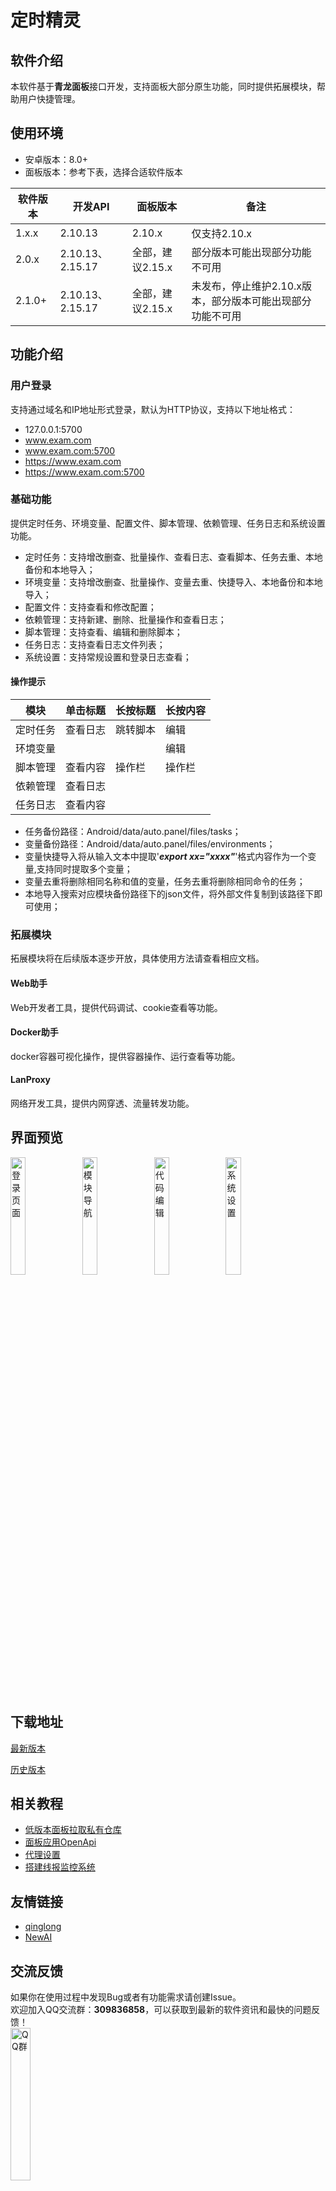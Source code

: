 # 定时精灵

## 软件介绍

本软件基于**青龙面板**接口开发，支持面板大部分原生功能，同时提供拓展模块，帮助用户快捷管理。

## 使用环境

* 安卓版本：8.0+
* 面板版本：参考下表，选择合适软件版本

| 软件版本 | 开发API          | 面板版本         | 备注                                                       |
| -------- | ---------------- | ---------------- | ---------------------------------------------------------- |
| 1.x.x    | 2.10.13          | 2.10.x           | 仅支持2.10.x                                               |
| 2.0.x    | 2.10.13、2.15.17 | 全部，建议2.15.x | 部分版本可能出现部分功能不可用                             |
| 2.1.0+   | 2.10.13、2.15.17 | 全部，建议2.15.x | 未发布，停止维护2.10.x版本，部分版本可能出现部分功能不可用 |

## 功能介绍

### 用户登录
支持通过域名和IP地址形式登录，默认为HTTP协议，支持以下地址格式：

* 127.0.0.1:5700
* www.exam.com
* www.exam.com:5700
* https://www.exam.com
* https://www.exam.com:5700

### 基础功能

提供定时任务、环境变量、配置文件、脚本管理、依赖管理、任务日志和系统设置功能。

* 定时任务：支持增改删查、批量操作、查看日志、查看脚本、任务去重、本地备份和本地导入；
* 环境变量：支持增改删查、批量操作、变量去重、快捷导入、本地备份和本地导入；
* 配置文件：支持查看和修改配置；
* 依赖管理：支持新建、删除、批量操作和查看日志；
* 脚本管理：支持查看、编辑和删除脚本；
* 任务日志：支持查看日志文件列表；
* 系统设置：支持常规设置和登录日志查看；

#### 操作提示
| 模块     | 单击标题 | 长按标题 | 长按内容 |
| -------- | -------- | -------- | -------- |
| 定时任务 | 查看日志 | 跳转脚本 | 编辑     |
| 环境变量 |          |          | 编辑     |
| 脚本管理 | 查看内容 | 操作栏   | 操作栏   |
| 依赖管理 | 查看日志 |          |          |
| 任务日志 | 查看内容 |          |          |

- 任务备份路径：Android/data/auto.panel/files/tasks；
- 变量备份路径：Android/data/auto.panel/files/environments；
- 变量快捷导入将从输入文本中提取'***export xx="xxxx"***'格式内容作为一个变量,支持同时提取多个变量；
- 变量去重将删除相同名称和值的变量，任务去重将删除相同命令的任务；
- 本地导入搜索对应模块备份路径下的json文件，将外部文件复制到该路径下即可使用；


### 拓展模块
拓展模块将在后续版本逐步开放，具体使用方法请查看相应文档。

#### Web助手
Web开发者工具，提供代码调试、cookie查看等功能。

#### Docker助手
docker容器可视化操作，提供容器操作、运行查看等功能。

#### LanProxy
网络开发工具，提供内网穿透、流量转发功能。

## 界面预览
<img src="https://gitee.com/wsfsp4/QingLong/raw/master/static/imgs/p1.jpg" alt="登录页面" width="22%"> 
<img src="https://gitee.com/wsfsp4/QingLong/raw/master/static/imgs/p2.jpg" alt="模块导航" width="22%">  
<img src="https://gitee.com/wsfsp4/QingLong/raw/master/static/imgs/p3.jpg" alt="代码编辑" width="22%">  
<img src="https://gitee.com/wsfsp4/QingLong/raw/master/static/imgs/p4.jpg" alt="系统设置" width="22%">  

## 下载地址
[最新版本](https://gitee.com/wsfsp4/QingLong/releases/tag/V2.0)

[历史版本](https://gitee.com/wsfsp4/QingLong/releases)


## 相关教程
* [低版本面板拉取私有仓库](https://blog.csdn.net/wsfsp_4/article/details/128055841)
* [面板应用OpenApi](https://blog.csdn.net/wsfsp_4/article/details/128316982)
* [代理设置](https://blog.csdn.net/wsfsp_4/article/details/128366173)
* [搭建线报监控系统](https://blog.csdn.net/wsfsp_4/article/details/128317795)


## 友情链接
* [qinglong](https://github.com/whyour/qinglong)
* [NewAI](https://newai-1308943175.cos-website.ap-shenzhen-fsi.myqcloud.com/)

## 交流反馈
如果你在使用过程中发现Bug或者有功能需求请创建Issue。  
欢迎加入QQ交流群：**309836858**，可以获取到最新的软件资讯和最快的问题反馈！  
<img src="https://gitee.com/wsfsp4/QingLong/raw/master/static/imgs/group.jpg" alt="QQ群" width="25%">

## 支持项目
开发不易，如果APP对你有所帮助，可以考虑支持下项目开发，非常感谢!  
<img src="https://gitee.com/wsfsp4/QingLong/raw/master/static/imgs/donate_wx.png" alt="微信打赏" width="25%">
<img src="https://gitee.com/wsfsp4/QingLong/raw/master/static/imgs/donate_zfb.jpg" alt="支付宝打赏" width="25%"> 